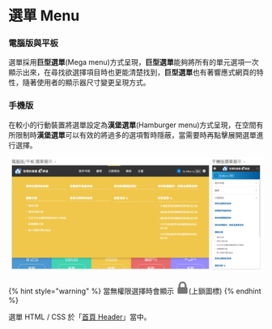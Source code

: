 # 選單 Menu

### 電腦版與平板 <a id="dian-nao-ban-yu-ping-ban-1"></a>

選單採用**巨型選單**\(Mega menu\)方式呈現，**巨型選單**能夠將所有的單元選項一次顯示出來，在尋找欲選擇項目時也更能清楚找到，**巨型選單**也有著響應式網頁的特性，隨著使用者的顯示器尺寸變更呈現方式。‌

### 手機版 <a id="shou-ji-ban-1"></a>

在較小的行動裝置將選單設定為**漢堡選單**\(Hamburger menu\)方式呈現，在空間有所限制時**漢堡選單**可以有效的將過多的選項暫時隱蔽，當需要時再點擊展開選單進行選擇。

![](../.gitbook/assets/header_menu.jpg)

{% hint style="warning" %}
當無權限選擇時會顯示 ![](../.gitbook/assets/icon_lock.png)\(上鎖圖標\)
{% endhint %}

選單 HTML / CSS 於「[首頁 Header](ye-shou-header.md)」當中。

